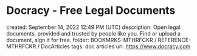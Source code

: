 # Docracy - Free Legal Documents

created: September 14, 2022 12:49 PM (UTC)
description: Open legal documents, provided and trusted by people like you. Find or upload a document, sign it for free.
folder: BOOKMRKS-MTHRFCKR / REFERENCE-MTHRFCKR / DocArticles
tags: doc articles
url: https://www.docracy.com